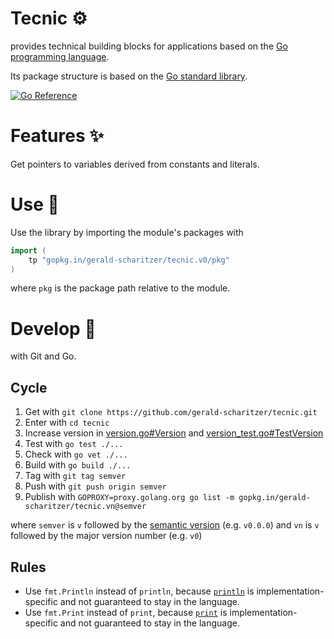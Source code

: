 # Tecnic ⚙️

provides technical building blocks for applications based on the [Go programming language](https://go.dev/).

Its package structure is based on the [Go standard library](https://pkg.go.dev/std).

[![Go Reference](https://pkg.go.dev/badge/gopkg.in/gerald-scharitzer/tecnic.v0.svg)](https://pkg.go.dev/gopkg.in/gerald-scharitzer/tecnic.v0)

# Features ✨

Get pointers to variables derived from constants and literals.

# Use 🔌

Use the library by importing the module's packages with

```go
import (
    tp "gopkg.in/gerald-scharitzer/tecnic.v0/pkg"
)
```

where `pkg` is the package path relative to the module.

# Develop 🚀

with Git and Go.

## Cycle

1. Get with `git clone https://github.com/gerald-scharitzer/tecnic.git`
2. Enter with `cd tecnic`
3. Increase version in [version.go#Version](version.go#Version) and [version_test.go#TestVersion](version_test.go#TestVersion)
4. Test with `go test ./...`
5. Check with `go vet ./...`
6. Build with `go build ./...`
7. Tag with `git tag semver`
8. Push with `git push origin semver`
9. Publish with `GOPROXY=proxy.golang.org go list -m gopkg.in/gerald-scharitzer/tecnic.vn@semver`

where `semver` is `v` followed by the [semantic version](https://semver.org/spec/v2.0.0.html) (e.g. `v0.0.0`)
and `vn` is `v` followed by the major version number (e.g. `v0`)

## Rules

- Use `fmt.Println` instead of `println`, because [`println`](https://pkg.go.dev/builtin@go1.21.6#println)
is implementation-specific and not guaranteed to stay in the language.
- Use `fmt.Print` instead of `print`, because [`print`](https://pkg.go.dev/builtin@go1.21.6#print)
is implementation-specific and not guaranteed to stay in the language.
